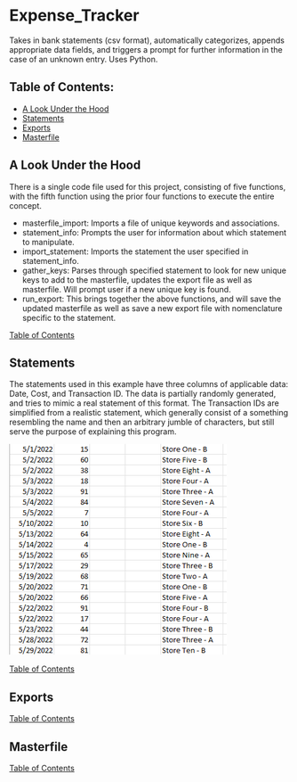 # Expense_Tracker
Takes in bank statements (csv format), automatically categorizes, appends appropriate data fields, and triggers a prompt for further information in the case of an unknown entry. Uses Python.

## Table of Contents:
- [A Look Under the Hood](#a-look-under-the-hood)
- [Statements](#statements)
- [Exports](#exports)
- [Masterfile](#masterfile)

## A Look Under the Hood
There is a single code file used for this project, consisting of five functions, with the fifth function using the prior four functions to execute the entire concept.
- masterfile_import: Imports a file of unique keywords and associations.
- statement_info: Prompts the user for information about which statement to manipulate.
- import_statement: Imports the statement the user specified in statement_info.
- gather_keys: Parses through specified statement to look for new unique keys to add to the masterfile, updates the export file as well as masterfile. Will prompt user if a new unique key is found.
- run_export: This brings together the above functions, and will save the updated masterfile as well as save a new export file with nomenclature specific to the statement.

[Table of Contents](#table-of-contents)

## Statements
The statements used in this example have three columns of applicable data: Date, Cost, and Transaction ID. The data is partially randomly generated, and tries to mimic a real statement of this format. The Transaction IDs are simplified from a realistic statement, which generally consist of a something resembling the name and then an arbitrary jumble of characters, but still serve the purpose of explaining this program.

![Statement Example](Images/statement_example.png)


[Table of Contents](#table-of-contents)

## Exports

[Table of Contents](#table-of-contents)

## Masterfile

[Table of Contents](#table-of-contents)
